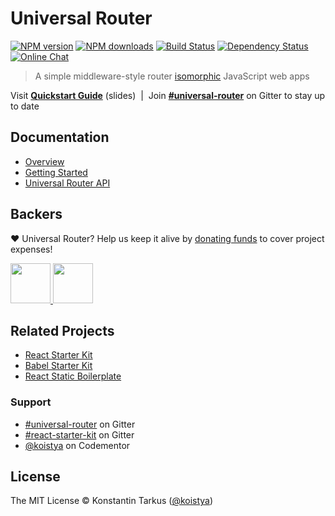 # Universal Router

[![NPM version](http://img.shields.io/npm/v/universal-router.svg?style=flat-square)](https://www.npmjs.com/package/universal-router)
[![NPM downloads](http://img.shields.io/npm/dm/universal-router.svg?style=flat-square)](https://www.npmjs.com/package/universal-router)
[![Build Status](http://img.shields.io/travis/kriasoft/universal-router/master.svg?style=flat-square)](https://travis-ci.org/kriasoft/universal-router)
[![Dependency Status](http://img.shields.io/david/kriasoft/universal-router.svg?style=flat-square)](https://david-dm.org/kriasoft/universal-router)
[![Online Chat](http://img.shields.io/badge/chat_room-%23universal--router-blue.svg?style=flat-square)](https://gitter.im/kriasoft/universal-router)

> A simple middleware-style router [isomorphic](http://nerds.airbnb.com/isomorphic-javascript-future-web-apps/) JavaScript web apps

Visit **[Quickstart Guide](http://slides.com/koistya/universal-router)** (slides) &nbsp;|&nbsp; Join **[#universal-router](https://gitter.im/kriasoft/universal-router)** on Gitter to stay up to date

## Documentation

* [Overview](docs/index.md)
* [Getting Started](docs/getting-started.md)
* [Universal Router API](docs/api.md)

## Backers

♥ Universal Router? Help us keep it alive by [donating funds](https://www.patreon.com/tarkus) to cover project expenses!

<a href="https://github.com/koistya" target="_blank">
  <img src="https://github.com/koistya.png?size=64" width="64" height="64" alt="">
</a>
<a href="https://www.patreon.com/bePatron?patAmt=25&amp;u=2475816" target="_blank">
  <img src="https://opencollective.com/static/images/become_backer.svg" width="64" height="64" alt="">
</a>

## Related Projects

* [React Starter Kit](https://github.com/kriasoft/react-starter-kit)
* [Babel Starter Kit](https://github.com/kriasoft/babel-starter-kit)
* [React Static Boilerplate](https://github.com/koistya/react-static-boilerplate)

### Support

* [#universal-router](https://gitter.im/kriasoft/universal-router) on Gitter
* [#react-starter-kit](https://gitter.im/kriasoft/react-starter-kit) on Gitter
* [@koistya](https://www.codementor.io/koistya) on Codementor

## License

The MIT License © Konstantin Tarkus ([@koistya](https://twitter.com/koistya))
